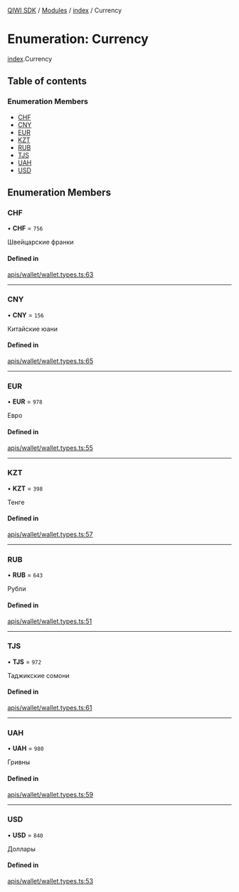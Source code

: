 [QIWI SDK](../README.md) / [Modules](../modules.md) / [index](../modules/index.md) / Currency

# Enumeration: Currency

[index](../modules/index.md).Currency

## Table of contents

### Enumeration Members

- [CHF](index.Currency.md#chf)
- [CNY](index.Currency.md#cny)
- [EUR](index.Currency.md#eur)
- [KZT](index.Currency.md#kzt)
- [RUB](index.Currency.md#rub)
- [TJS](index.Currency.md#tjs)
- [UAH](index.Currency.md#uah)
- [USD](index.Currency.md#usd)

## Enumeration Members

### CHF

• **CHF** = ``756``

Швейцарские франки

#### Defined in

[apis/wallet/wallet.types.ts:63](https://github.com/AlexXanderGrib/node-qiwi-sdk/blob/501d75e/src/apis/wallet/wallet.types.ts#L63)

___

### CNY

• **CNY** = ``156``

Китайские юани

#### Defined in

[apis/wallet/wallet.types.ts:65](https://github.com/AlexXanderGrib/node-qiwi-sdk/blob/501d75e/src/apis/wallet/wallet.types.ts#L65)

___

### EUR

• **EUR** = ``978``

Евро

#### Defined in

[apis/wallet/wallet.types.ts:55](https://github.com/AlexXanderGrib/node-qiwi-sdk/blob/501d75e/src/apis/wallet/wallet.types.ts#L55)

___

### KZT

• **KZT** = ``398``

Тенге

#### Defined in

[apis/wallet/wallet.types.ts:57](https://github.com/AlexXanderGrib/node-qiwi-sdk/blob/501d75e/src/apis/wallet/wallet.types.ts#L57)

___

### RUB

• **RUB** = ``643``

Рубли

#### Defined in

[apis/wallet/wallet.types.ts:51](https://github.com/AlexXanderGrib/node-qiwi-sdk/blob/501d75e/src/apis/wallet/wallet.types.ts#L51)

___

### TJS

• **TJS** = ``972``

Таджикские сомони

#### Defined in

[apis/wallet/wallet.types.ts:61](https://github.com/AlexXanderGrib/node-qiwi-sdk/blob/501d75e/src/apis/wallet/wallet.types.ts#L61)

___

### UAH

• **UAH** = ``980``

Гривны

#### Defined in

[apis/wallet/wallet.types.ts:59](https://github.com/AlexXanderGrib/node-qiwi-sdk/blob/501d75e/src/apis/wallet/wallet.types.ts#L59)

___

### USD

• **USD** = ``840``

Доллары

#### Defined in

[apis/wallet/wallet.types.ts:53](https://github.com/AlexXanderGrib/node-qiwi-sdk/blob/501d75e/src/apis/wallet/wallet.types.ts#L53)
